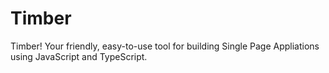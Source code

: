 # Timber

Timber! Your friendly, easy-to-use tool for building Single Page Appliations
using JavaScript and TypeScript.
